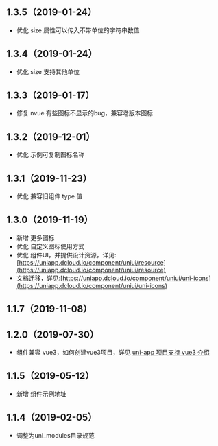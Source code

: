 ## 1.3.5（2019-01-24）
- 优化 size 属性可以传入不带单位的字符串数值
## 1.3.4（2019-01-24）
- 优化 size 支持其他单位
## 1.3.3（2019-01-17）
- 修复 nvue 有些图标不显示的bug，兼容老版本图标
## 1.3.2（2019-12-01）
- 优化 示例可复制图标名称
## 1.3.1（2019-11-23）
- 优化 兼容旧组件 type 值
## 1.3.0（2019-11-19）
- 新增 更多图标
- 优化 自定义图标使用方式
- 优化 组件UI，并提供设计资源，详见:[https://uniapp.dcloud.io/component/uniui/resource](https://uniapp.dcloud.io/component/uniui/resource)
- 文档迁移，详见:[https://uniapp.dcloud.io/component/uniui/uni-icons](https://uniapp.dcloud.io/component/uniui/uni-icons)
## 1.1.7（2019-11-08）
## 1.2.0（2019-07-30）
- 组件兼容 vue3，如何创建vue3项目，详见 [uni-app 项目支持 vue3 介绍](https://ask.dcloud.net.cn/article/37834)
## 1.1.5（2019-05-12）
- 新增 组件示例地址
## 1.1.4（2019-02-05）
- 调整为uni_modules目录规范
